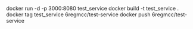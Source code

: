 docker run -d -p 3000:8080 test_service
docker build -t test_service .
docker tag test_service 6regmcc/test-service
docker push 6regmcc/test-service   